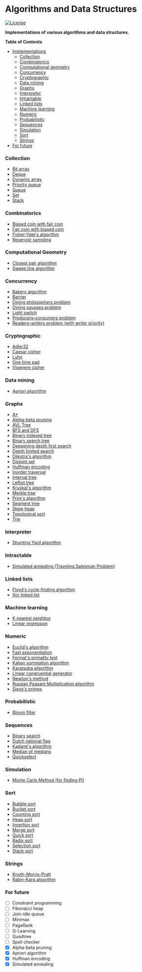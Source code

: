 Algorithms and Data Structures
==========

[![License](http://img.shields.io/badge/license-mit-blue.svg?style=flat)](/LICENSE)

**Implementations of various algorithms and data structures.**

**Table of Contents**

- [Implementations](#collection)
   - [Collection](#collection)
   - [Combinatorics](#combinatorics)
   - [Computational geometry](#computational-geometry)
   - [Concurrency](#concurrency)
   - [Cryptographic](#cryptographic)
   - [Data mining](#data-mining)
   - [Graphs](#graphs)
   - [Interpreter](#interpreter)
   - [Intractable](#intractable)
   - [Linked lists](#linked-lists)
   - [Machine learning](#machine-learning)
   - [Numeric](#numeric)
   - [Probabilistic](#probabilistic)
   - [Sequences](#sequences)
   - [Simulation](#simulation)
   - [Sort](#sort)
   - [Strings](#strings)
- [For future](#for-future)

### Collection
- [Bit array](python/collection/bit_array.py)
- [Deque](python/collection/deque.py)
- [Dynamic array](python/collection/dynamic_array.py)
- [Priority queue](python/collection/priority_queue.py)
- [Queue](python/collection/queue.py)
- [Set](python/collection/set.py)
- [Stack](python/collection/stack.py)

### Combinatorics
- [Biased coin with fair coin](python/maths/combinatorics.py)
- [Fair coin with biased coin](python/maths/combinatorics.py)
- [Fisher-Yate's algorithm](python/maths/combinatorics.py)
- [Reservoir sampling](python/maths/combinatorics.py)

### Computational Geometry
- [Closest pair algorithm](python/computational_geometry/closest_pair.py)
- [Sweep line algorithm](python/computational_geometry/sweep_line.py)

### Concurrency
- [Bakery algorithm](python/concurrency/bakery_algorithm.py)
- [Barrier](python/concurrency/synchronization.py)
- [Dining philosophers problem](python/concurrency/dining_philosophers.py)
- [Dining savages problem](python/concurrency/dining_savages.py)
- [Light switch](python/concurrency/synchronization.py)
- [Producers–consumers problem](python/concurrency/producers_consumers.py)
- [Readers–writers problem (with writer priority)](python/concurrency/readers_writers.py)

### Cryptographic
- [Adler32](python/checksums/adler32.py)
- [Caesar cipher](python/crypto/ciphers.py)
- [Luhn](python/checksums/luhn.py)
- [One time pad](python/crypto/ciphers.py)
- [Vigenere cipher](python/crypto/ciphers.py)

### Data mining
- [Apriori algorithm](python/data_mining/apriori.py)

### Graphs
- [A*](python/graphs/graph_algos.py)
- [Alpha-beta pruning](python/graphs/alpha_beta.py)
- [AVL Tree](python/graphs/avl.py)
- [BFS and DFS](python/graphs/graph_algos.py)
- [Binary indexed tree](python/graphs/binary_indexed_tree.py)
- [Binary search tree](python/graphs/bst.py)
- [Deepening depth first search](python/graphs/graph_algos.py)
- [Depth limited search](python/graphs/graph_algos.py)
- [Dijkstra's algorithm](python/graphs/graph_algos.py)
- [Disjoint set](python/graphs/disjoint_set.py)
- [Huffman encoding](python/graphs/huffman_encoding.py)
- [Inorder traversal](python/graphs/graph_algos.py)
- [Interval tree](python/graphs/interval_tree.py)
- [Leftist tree](python/graphs/leftist_tree.py)
- [Kruskal's algorithm](python/graphs/graph_algos.py)
- [Merkle tree](python/graphs/merkle_tree.py)
- [Prim's algorithm](python/graphs/graph_algos.py)
- [Segment tree](python/graphs/segment_tree.py)
- [Skew heap](python/graphs/skew_heap.py)
- [Topological sort](python/graphs/graph_algos.py)
- [Trie](python/graphs/trie.py)

### Interpreter
- [Shunting Yard algorithm](python/interpreter/rpn.py)

### Intractable
- [Simulated annealing (Traveling Salesman Problem)](python/intractable/metaheuristics.py)

### Linked lists
- [Floyd's cycle-finding algorithm](python/linked/linked_list.py)
- [Xor linked list](python/linked/xor_linked_list.py)

### Machine learning
- [K nearest neighbor](python/machine_learning/knn.py)
- [Linear regression](python/machine_learning/linear_regression.py)

### Numeric
- [Euclid's algorithm](python/maths/numeric.py)
- [Fast exponentiation](python/maths/numeric.py)
- [Fermat's primality test](python/maths/numeric.py)
- [Kahan summation algorithm](python/maths/numeric.py)
- [Karatsuba algorithm](python/maths/numeric.py)
- [Linear congruential generator](python/maths/numeric.py)
- [Newton's method](python/maths/numeric.py)
- [Russian Peasant Multiplication algorithm](python/maths/numeric.py)
- [Sieve's primes](python/maths/numeric.py)

### Probabilistic
- [Bloom filter](python/probabilistic/bloom_filter.py)

### Sequences
- [Binary search](python/sequences/arrays.py)
- [Dutch national flag](python/sequences/arrays.py)
- [Kadane's algorithm](python/sequences/arrays.py)
- [Median of medians](python/sequences/arrays.py)
- [Quickselect](python/sequences/arrays.py)

### Simulation
- [Monte Carlo Method (for finding PI)](python/maths/numeric.py)

### Sort
- [Bubble sort](python/sequences/sort.py)
- [Bucket sort](python/sequences/sort.py)
- [Counting sort](python/sequences/sort.py)
- [Heap sort](python/sequences/sort.py)
- [Insertion sort](python/sequences/sort.py)
- [Merge sort](python/sequences/sort.py)
- [Quick sort](python/sequences/sort.py)
- [Radix sort](python/sequences/sort.py)
- [Selection sort](python/sequences/sort.py)
- [Stack sort](python/sequences/sort.py)

### Strings
- [Knuth-Morris-Pratt](python/strings/match.py)
- [Rabin-Karp algorithm](python/strings/match.py)

### For future
- [ ] Constraint programming
- [ ] Fibonacci heap
- [ ] Join-idle queue
- [ ] Minimax
- [ ] PageRank
- [ ] Q-Learning
- [ ] Quadtree
- [ ] Spell checker
- [x] Alpha-beta pruning
- [x] Apriori algorithm
- [x] Huffman encoding
- [x] Simulated annealing
